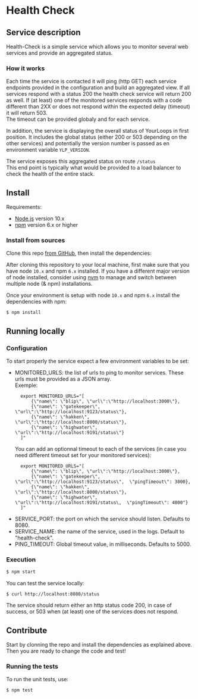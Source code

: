 # Health Check
## Service description
Health-Check is a simple service which allows you to monitor several web services and provide an aggregated status.  

### How it works
Each time the service is contacted it will ping (http GET) each service endpoints provided in the configuration and build an aggregated view. 
If all services respond with a status 200 the health check service will return 200 as well. 
If (at least) one of the monitored services responds with a code different than 2XX or does not respond within the expected delay (timeout) it will return 503.   
The timeout can be provided globaly and for each service.

In addition, the service is displaying the overall status of YourLoops in first position. It includes the global status (either 200 or 503 depending on the other services) and potentially the version number is passed as en environment variable `YLP_VERSION`.

The service exposes this aggregated status on route `/status`  
This end point is typically what would be provided to a load balancer to check the health of the entire stack.


## Install
Requirements:

- [Node.js](http://nodejs.org/ 'Node.js') version 10.x
- [npm](https://www.npmjs.com/ 'npm') version 6.x or higher

### Install from sources
Clone this repo [from GitHub](https://github.com/mdblp/health-check 'GitHub: health-check'), then install the dependencies:

After cloning this repository to your local machine, first make sure that you have node `10.x` and npm `6.x` installed. If you have a different major version of node installed, consider using [nvm](https://github.com/creationix/nvm 'GitHub: Node Version Manager') to manage and switch between multiple node (& npm) installations. 

Once your environment is setup with node `10.x` and npm `6.x` install the dependencies with npm:

```bash
$ npm install
```

## Running locally
### Configuration
To start properly the service expect a few environment variables to be set:
* MONITORED_URLS: the list of urls to ping to monitor services. These urls must be provided as a JSON array.  
  Exemple: 
  ```
    export MONITORED_URLS="[
        {\"name\": \"blip\", \"url\":\"http://localhost:3000\"},
        {\"name\": \"gatekeeper\", \"url\":\"http://localhost:9123/status\"},
        {\"name\": \"hakken\", \"url\":\"http://localhost:8000/status\"},
        {\"name\": \"highwater\", \"url\":\"http://localhost:9191/status\"}
    ]"
  ```
  You can add an optionnal timeout to each of the services (in case you need different timeout set for your monitored services):  
  ```
    export MONITORED_URLS="[
        {\"name\": \"blip\", \"url\":\"http://localhost:3000\"},
        {\"name\": \"gatekeeper\", \"url\":\"http://localhost:9123/status\",  \"pingTimeout\": 3000},
        {\"name\": \"hakken\", \"url\":\"http://localhost:8000/status\"},
        {\"name\": \"highwater\", \"url\":\"http://localhost:9191/status\,  \"pingTimeout\": 4000"}
    ]"
  ```
* SERVICE_PORT: the port on which the service should listen. Defaults to 8080.
* SERVICE_NAME: the name of the service, used in the logs. Default to "health-check".  
* PING_TIMEOUT: Global timeout value, in milliseconds. Defaults to 5000.

### Execution
```bash
$ npm start
```

You can test the service locally: 
```
$ curl http://localhost:8080/status
```
The service should return either an http status code 200, in case of success, or 503 when (at least) one of the services does not respond.  

## Contribute
Start by clonning the repo and install the dependencies as explained above. Then you are ready to change the code and test!  

### Running the tests
To run the unit tests, use:

```bash
$ npm test
```

